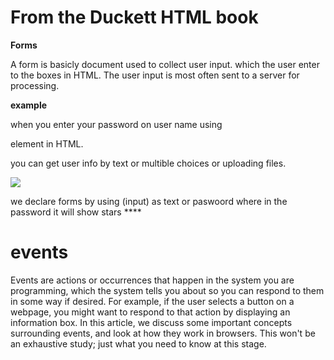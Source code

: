 # From the Duckett HTML book

**Forms**

A form is basicly document used to collect user input. which the user enter to the boxes in HTML. The user input is most often sent to a server for processing.
  
  
  **example**

when you enter your password on user name using
<form> element in HTML.


you can get user info by text or multible choices or uploading files.

![](https://www.htmlgoodies.com/wp-content/uploads/2021/04/HTML-Form.png)

we declare forms by using (input)
 as text or paswoord where in the password it will show stars ****

 
 
 
 
 # events

 Events are actions or occurrences that happen in the system you are programming, which the system tells you about so you can respond to them in some way if desired. For example, if the user selects a button on a webpage, you might want to respond to that action by displaying an information box. In this article, we discuss some important concepts surrounding events, and look at how they work in browsers. This won't be an exhaustive study; just what you need to know at this stage.



